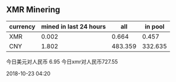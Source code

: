 ## XMR Minering

|currency|mined in last 24 hours|all|in pool|
|---|---|---|---|
|XMR|0.002|0.664|0.457|
|CNY|1.802|483.359|332.635|

今日美元对人民币 6.95	今日xmr对人民币727.55


2018-10-23 04:20